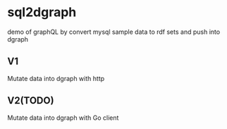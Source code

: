 # sql2dgraph
demo of graphQL by convert mysql sample data to rdf sets and push into dgraph 

## V1

Mutate data into dgraph with http

## V2(TODO)
Mutate data into dgraph with Go client
